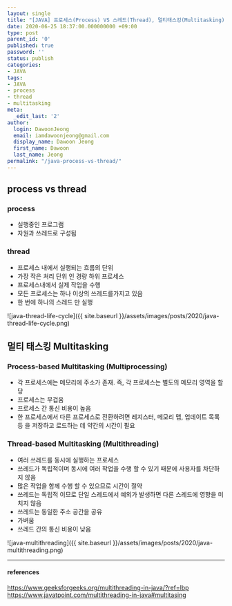 ```yaml
---
layout: single
title: "[JAVA] 프로세스(Process) VS 스레드(Thread), 멀티태스킹(Multitasking)"
date: 2020-06-25 18:37:00.000000000 +09:00
type: post
parent_id: '0'
published: true
password: ''
status: publish
categories:
- JAVA
tags:
- JAVA
- process
- thread
- multitasking
meta:
  _edit_last: '2'
author:
  login: DawoonJeong
  email: iamdawoonjeong@gmail.com
  display_name: Dawoon Jeong
  first_name: Dawoon
  last_name: Jeong
permalink: "/java-process-vs-thread/"
---
```

## process vs thread

### process
- 실행중인 프로그램
- 자원과 쓰레드로 구성됨

### thread
- 프로세스 내에서 실행되는 흐름의 단위
- 가장 작은 처리 단위 인 경량 하위 프로세스
- 프로세스내에서 실제 작업을 수행
- 모든 프로세스는 하나 이상의 쓰레드를가지고 있음
- 한 번에 하나의 스레드 만 실행

![java-thread-life-cycle]({{ site.baseurl }}/assets/images/posts/2020/java-thread-life-cycle.png)

## 멀티 태스킹 Multitasking


### Process-based Multitasking (Multiprocessing)
- 각 프로세스에는 메모리에 주소가 존재. 즉, 각 프로세스는 별도의 메모리 영역을 할당
- 프로세스는 무겁움
- 프로세스 간 통신 비용이 높음
- 한 프로세스에서 다른 프로세스로 전환하려면 레지스터, 메모리 맵, 업데이트 목록 등 을 저장하고 로드하는 데 약간의 시간이 필요

### Thread-based Multitasking (Multithreading)
- 여러 쓰레드를 동시에 실행하는 프로세스
- 쓰레드가 독립적이며 동시에 여러 작업을 수행 할 수 있기 때문에 사용자를 차단하지 않음
- 많은 작업을 함께 수행 할 수 있으므로 시간이 절약
- 쓰레드는 독립적 이므로 단일 스레드에서 예외가 발생하면 다른 스레드에 영향을 미치지 않음
- 쓰레드는 동일한 주소 공간을 공유
- 가벼움
- 쓰레드 간의 통신 비용이 낮음


![java-multithreading]({{ site.baseurl }}/assets/images/posts/2020/java-multithreading.png)


---
#### references
<https://www.geeksforgeeks.org/multithreading-in-java/?ref=lbp>  
<https://www.javatpoint.com/multithreading-in-java#multitasing>
